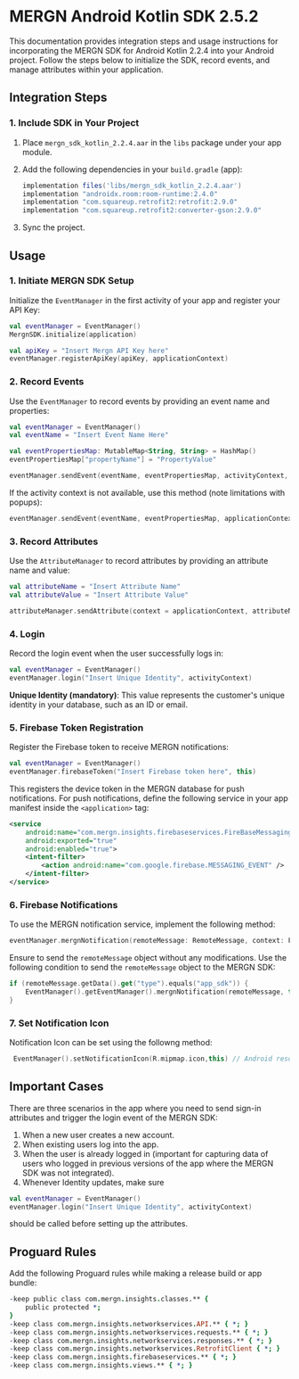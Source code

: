 # MERGN Android Kotlin SDK 2.5.2

This documentation provides integration steps and usage instructions for incorporating the MERGN SDK for Android Kotlin 2.2.4 into your Android project. Follow the steps below to initialize the SDK, record events, and manage attributes within your application.

## Integration Steps

### 1. Include SDK in Your Project

1. Place `mergn_sdk_kotlin_2.2.4.aar` in the `libs` package under your app module.
2. Add the following dependencies in your `build.gradle` (app):

   ```groovy
   implementation files('libs/mergn_sdk_kotlin_2.2.4.aar')
   implementation "androidx.room:room-runtime:2.4.0"
   implementation "com.squareup.retrofit2:retrofit:2.9.0"
   implementation "com.squareup.retrofit2:converter-gson:2.9.0"
   ```

3. Sync the project.

## Usage

### 1. Initiate MERGN SDK Setup

Initialize the `EventManager` in the first activity of your app and register your API Key:

```kotlin
val eventManager = EventManager()
MergnSDK.initialize(application)

val apiKey = "Insert Mergn API Key here"
eventManager.registerApiKey(apiKey, applicationContext)
```

### 2. Record Events

Use the `EventManager` to record events by providing an event name and properties:

```kotlin
val eventManager = EventManager()
val eventName = "Insert Event Name Here"

val eventPropertiesMap: MutableMap<String, String> = HashMap()
eventPropertiesMap["propertyName"] = "PropertyValue"

eventManager.sendEvent(eventName, eventPropertiesMap, activityContext, applicationContext)
```

If the activity context is not available, use this method (note limitations with popups):

```kotlin
eventManager.sendEvent(eventName, eventPropertiesMap, applicationContext)
```

### 3. Record Attributes

Use the `AttributeManager` to record attributes by providing an attribute name and value:

```kotlin
val attributeName = "Insert Attribute Name"
val attributeValue = "Insert Attribute Value"

attributeManager.sendAttribute(context = applicationContext, attributeName, attributeValue)
```

### 4. Login

Record the login event when the user successfully logs in:

```kotlin
val eventManager = EventManager()
eventManager.login("Insert Unique Identity", activityContext)
```

**Unique Identity (mandatory)**: This value represents the customer's unique identity in your database, such as an ID or email.

### 5. Firebase Token Registration

Register the Firebase token to receive MERGN notifications:

```kotlin
val eventManager = EventManager()
eventManager.firebaseToken("Insert Firebase token here", this)
```

This registers the device token in the MERGN database for push notifications. For push notifications, define the following service in your app manifest inside the `<application>` tag:

```xml
<service
    android:name="com.mergn.insights.firebaseservices.FireBaseMessagingService"
    android:exported="true"
    android:enabled="true">
    <intent-filter>
        <action android:name="com.google.firebase.MESSAGING_EVENT" />
    </intent-filter>
</service>
```

### 6. Firebase Notifications

To use the MERGN notification service, implement the following method:

```kotlin
eventManager.mergnNotification(remoteMessage: RemoteMessage, context: FirebaseMessagingService)
```

Ensure to send the `remoteMessage` object without any modifications. Use the following condition to send the `remoteMessage` object to the MERGN SDK:

```kotlin
if (remoteMessage.getData().get("type").equals("app_sdk")) {
    EventManager().getEventManager().mergnNotification(remoteMessage, this)
}
```

### 7. Set Notification Icon

Notification Icon can be set using the followng method:

```kotlin
 EventManager().setNotificationIcon(R.mipmap.icon,this) // Android resource
```

## Important Cases

There are three scenarios in the app where you need to send sign-in attributes and trigger the login event of the MERGN SDK:

1. When a new user creates a new account.
2. When existing users log into the app.
3. When the user is already logged in (important for capturing data of users who logged in previous versions of the app where the MERGN SDK was not integrated).
4. Whenever Identity updates, make sure 
```kotlin
val eventManager = EventManager()
eventManager.login("Insert Unique Identity", activityContext)
```
should be called before setting up the attributes.

## Proguard Rules

Add the following Proguard rules while making a release build or app bundle:

```pro
-keep public class com.mergn.insights.classes.** {
    public protected *;
}
-keep class com.mergn.insights.networkservices.API.** { *; }
-keep class com.mergn.insights.networkservices.requests.** { *; }
-keep class com.mergn.insights.networkservices.responses.** { *; }
-keep class com.mergn.insights.networkservices.RetrofitClient { *; }
-keep class com.mergn.insights.firebaseservices.** { *; }
-keep class com.mergn.insights.views.** { *; }
```
